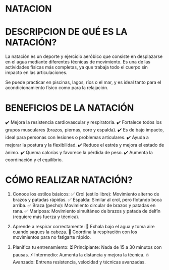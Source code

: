 # NATACION 

# DESCRIPCION DE QUÉ ES LA NATACIÓN?
La natación es un deporte y ejercicio aeróbico que consiste en desplazarse en el agua mediante diferentes técnicas de movimiento. Es una de las actividades físicas más completas, ya que trabaja todo el cuerpo sin impacto en las articulaciones.

Se puede practicar en piscinas, lagos, ríos o el mar, y es ideal tanto para el acondicionamiento físico como para la relajación.

# BENEFICIOS DE LA NATACIÓN
✔️ Mejora la resistencia cardiovascular y respiratoria.
✔️ Fortalece todos los grupos musculares (brazos, piernas, core y espalda).
✔️ Es de bajo impacto, ideal para personas con lesiones o problemas articulares.
✔️ Ayuda a mejorar la postura y la flexibilidad.
✔️ Reduce el estrés y mejora el estado de ánimo.
✔️ Quema calorías y favorece la pérdida de peso.
✔️ Aumenta la coordinación y el equilibrio.

# CÓMO REALIZAR NATACIÓN?
1. Conoce los estilos básicos:
✅ Crol (estilo libre): Movimiento alterno de brazos y patadas rápidas.
✅ Espalda: Similar al crol, pero flotando boca arriba.
✅ Braza (pecho): Movimiento circular de brazos y patadas en rana.
✅ Mariposa: Movimiento simultáneo de brazos y patada de delfín (requiere más fuerza y técnica).

2. Aprende a respirar correctamente:
🔹 Exhala bajo el agua y toma aire cuando saques la cabeza.
🔹 Coordina la respiración con los movimientos para no fatigarte rápido.

3. Planifica tu entrenamiento:
⏳ Principiante: Nada de 15 a 30 minutos con pausas.
⚡ Intermedio: Aumenta la distancia y mejora la técnica.
🔥 Avanzado: Entrena resistencia, velocidad y técnicas avanzadas.



























